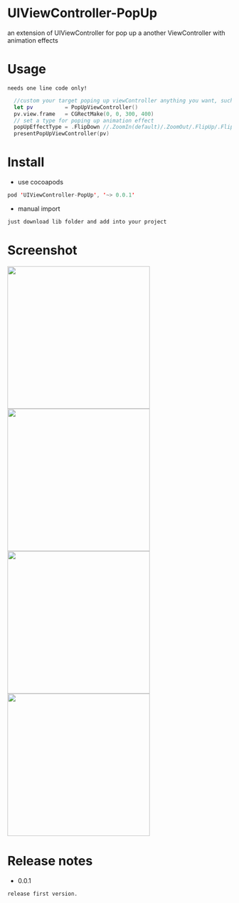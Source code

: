 # UIViewController-PopUp
an extension of UIViewController for pop up a another ViewController with animation effects

# Usage
`needs one line code only!`
```swift
  //custom your target poping up viewController anything you want, such as its bound size ...
  let pv          = PopUpViewController()
  pv.view.frame   = CGRectMake(0, 0, 300, 400)
  // set a type for poping up animation effect
  popUpEffectType = .FlipDown //.ZoomIn(default)/.ZoomOut/.FlipUp/.FlipDown
  presentPopUpViewController(pv)
```

# Install

- use cocoapods
```swift
pod 'UIViewController-PopUp', '~> 0.0.1'
```
- manual import
```swift
just download lib folder and add into your project
```

# Screenshot

<img src="Screenshots/screenshot01.gif" width="320">
<img src="Screenshots/screenshot02.gif" width="320">
<img src="Screenshots/screenshot03.gif" width="320">
<img src="Screenshots/screenshot04.gif" width="320">

# Release notes

- 0.0.1

`release first version.`
